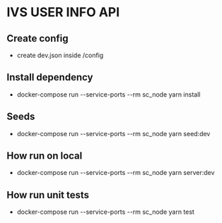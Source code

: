 # IVS USER INFO  API

## Create config
- create dev.json inside /config

## Install dependency
- docker-compose run --service-ports --rm sc_node yarn install

## Seeds
- docker-compose run --service-ports --rm sc_node yarn seed:dev

## How run on local
- docker-compose run --service-ports --rm sc_node yarn server:dev

## How run unit tests
- docker-compose run --service-ports --rm sc_node yarn test
